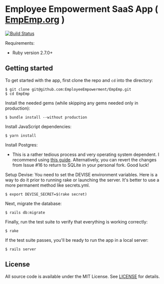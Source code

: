 # Employee Empowerment SaaS App ( [EmpEmp.org](https://EmpEmp.org) )
[![Build Status](https://travis-ci.org/EmployeeEmpowerment/EmpEmp.svg?branch=master)](https://travis-ci.org/EmployeeEmpowerment/EmpEmp)

Requirements:
* Ruby version 2.7.0+

## Getting started

To get started with the app, first clone the repo and `cd` into the directory:

```
$ git clone git@github.com:EmployeeEmpowerment/EmpEmp.git
$ cd EmpEmp
```

Install the needed gems (while skipping any gems needed only in production):

```
$ bundle install --without production
```

Install JavaScript dependencies:

```
$ yarn install
```

Install Postgres:
* This is a rather tedious process and very operating system dependent. I recommend using [this guide](https://devcenter.heroku.com/articles/heroku-postgresql#local-setup). Alternatively, you can revert the changes from Issue #16 to return to SQLite in your personal fork. Good luck!

Setup Devise:
You need to set the DEVISE environment variables. Here is a way to do it prior to running rake or launching the server. It's better to use a more permanent method like secrets.yml.

```
$ export DEVISE_SECRET=$(rake secret)
```

Next, migrate the database:

```
$ rails db:migrate
```

Finally, run the test suite to verify that everything is working correctly:

```
$ rake
```

If the test suite passes, you'll be ready to run the app in a local server:

```
$ rails server
```

## License

All source code is available under the MIT License. See [LICENSE](LICENSE) for details.
